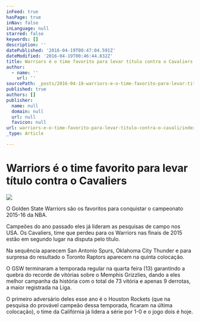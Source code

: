 ```yaml
---
inFeed: true
hasPage: true
inNav: false
inLanguage: null
starred: false
keywords: []
description: ''
datePublished: '2016-04-19T00:47:04.591Z'
dateModified: '2016-04-19T00:46:44.832Z'
title: Warriors é o time favorito para levar título contra o Cavaliers
author:
  - name: ''
    url: ''
sourcePath: _posts/2016-04-18-warriors-e-o-time-favorito-para-levar-titulo-contra-o-cavali.md
published: true
authors: []
publisher:
  name: null
  domain: null
  url: null
  favicon: null
url: warriors-e-o-time-favorito-para-levar-titulo-contra-o-cavali/index.html
_type: Article

---
```

# Warriors é o time favorito para levar título contra o Cavaliers
![](https://the-grid-user-content.s3-us-west-2.amazonaws.com/2f24ddcd-8a2f-4f41-b41a-e82afbe475cb.jpg)

O Golden State Warriors são os favoritos para conquistar o campeonato 2015-16 da NBA. 

Campeões do ano passado eles já lideram as pesquisas de campo nos USA. Os Cavaliers, time que perdeu para os Warriors nas finais de 2015 estão em segundo lugar na disputa pelo título. 

Na sequência aparecem San Antonio Spurs, Oklahoma City Thunder e para surpresa do resultado o Toronto Raptors aparecem na quinta colocação. 

O GSW terminaram a temporada regular na quarta feira (13) garantindo a quebra do recorde de vitórias sobre o Memphis Grizzlies, dando a eles melhor campanha da história com o total de 73 vitória e apenas 9 derrotas, a maior registrada na Liga. 

O primeiro adversário deles esse ano é o Houston Rockets (que na pesquisa do provável campeão dessa temporada, ficaram na última colocação), o time da Califórnia já lidera a série por 1-0 e o jogo dois é hoje.